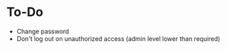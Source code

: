 # To-Do
 - Change password
 - Don't log out on unauthorized access (admin level lower than required)

